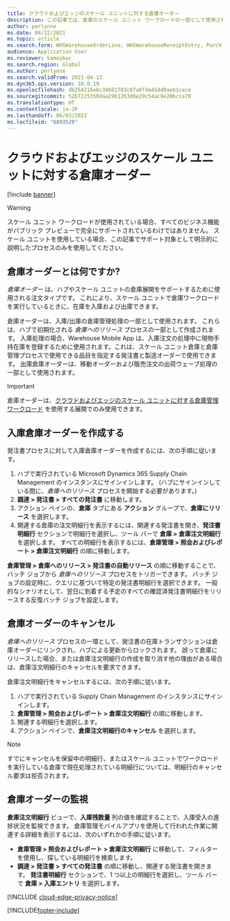 ```yaml
---
title: クラウドおよびエッジのスケール ユニットに対する倉庫オーダー
description: この記事では、倉庫のスケール ユニット ワークロードの一部として使用される倉庫オーダー機能について説明します。
author: perlynne
ms.date: 04/22/2021
ms.topic: article
ms.search.form: WHSWarehouseOrderLine, WHSWarehouseReceiptEntry, PurchTable
audience: Application User
ms.reviewer: kamaybac
ms.search.region: Global
ms.author: perlynne
ms.search.validFrom: 2021-04-13
ms.dyn365.ops.version: 10.0.19
ms.openlocfilehash: db254216e6c34b81f83c87a8fda454d0aeb1cece
ms.sourcegitcommit: 52b7225350daa29b1263d8e29c54ac9e20bcca70
ms.translationtype: HT
ms.contentlocale: ja-JP
ms.lasthandoff: 06/03/2022
ms.locfileid: "8893529"
---
```

# <a name="warehouse-orders-for-cloud-and-edge-scale-units"></a>クラウドおよびエッジのスケール ユニットに対する倉庫オーダー

[!include [banner](../includes/banner.md)]

> [!WARNING]
> スケール ユニット ワークロードが使用されている場合、すべてのビジネス機能がパブリック プレビューで完全にサポートされているわけではありません。 スケール ユニットを使用している場合、この記事でサポート対象として明示的に説明したプロセスのみを使用してください。

## <a name="what-are-warehouse-orders"></a>倉庫オーダーとは何ですか?

*倉庫オーダー* は、ハブやスケール ユニットの倉庫展開をサポートするために使用される注文タイプです。 これにより、スケール ユニットで倉庫ワークロードを実行しているときに、在庫を入庫および出庫できます。

倉庫オーダーは、入庫/出庫の倉庫管理処理の一部として使用されます。 これらは、ハブで初期化される *倉庫へのリリース* プロセスの一部として作成されます。
入庫処理の場合、Warehouse Mobile App は、入庫注文の処理中に現物手持在庫を登録するために使用されます。これは、スケール ユニット倉庫と倉庫管理プロセスで使用できる品目を指定する発注書と製造オーダーで使用できます。
出庫倉庫オーダーは、移動オーダーおよび販売注文の出荷ウェーブ処理の一部として使用されます。

> [!IMPORTANT]
> 倉庫オーダーは、[クラウドおよびエッジのスケール ユニットに対する倉庫管理ワークロード](cloud-edge-workload-warehousing.md) を使用する展開でのみ使用できます。

## <a name="create-an-inbound-warehouse-order"></a>入庫倉庫オーダーを作成する

発注書プロセスに対して入庫倉庫オーダーを作成するには、次の手順に従います。

1. ハブで実行されている Microsoft Dynamics 365 Supply Chain Management のインスタンスにサインインします。 (ハブにサインインしている間に、*倉庫へのリリース* プロセスを開始する必要があります。)
1. **調達 \> 発注書 \> すべての発注書** に移動します。
1. アクション ペインの、**倉庫** タブにある **アクション** グループで、**倉庫にリリース** を選択します。
1. 関連する倉庫の注文明細行を表示するには、関連する発注書を開き、**発注書明細行** セクションで明細行を選択し、ツール バーで **倉庫 \> 倉庫注文明細行** を選択します。 すべての明細行を表示するには、**倉庫管理 \> 照会およびレポート \> 倉庫注文明細行** の順に移動します。

**倉庫管理 > 倉庫へのリリース > 発注書の自動リリース** の順に移動することで、バッチ ジョブから *倉庫へのリリース* プロセスをトリガーできます。 バッチ ジョブの設定時に、クエリに基づいて特定の発注書明細行を選択できます。 一般的なシナリオとして、翌日に到着する予定のすべての確認済発注書明細行をリリースする反復バッチ ジョブを設定します。

## <a name="cancel-a-warehouse-order"></a>倉庫オーダーのキャンセル

*倉庫へのリリース* プロセスの一環として、発注書の在庫トランザクションは倉庫オーダーにリンクされ、ハブによる更新からロックされます。 誤って倉庫にリリースした場合、または倉庫注文明細行の作成を取り消す他の理由がある場合は、倉庫注文明細行のキャンセルを要求できます。

倉庫注文明細行をキャンセルするには、次の手順に従います。

1. ハブで実行されている Supply Chain Management のインスタンスにサインインします。
1. **倉庫管理 \> 照会およびレポート \> 倉庫注文明細行** の順に移動します。
1. 関連する明細行を選択します。
1. アクション ペインで、**倉庫注文明細行のキャンセル** を選択します。

> [!NOTE]
> すでにキャンセルを保留中の明細行、またはスケール ユニットでワークロードを実行している倉庫で現在処理されている明細行については、明細行のキャンセル要求は拒否されます。

## <a name="monitor-a-warehouse-order"></a>倉庫オーダーの監視

**倉庫注文明細行** ビューで、**入庫残数量** 列の値を確認することで、入庫受入の進捗状況を監視できます。 倉庫管理モバイルアプリを使用して行われた作業に関連する詳細を表示するには、次のいずれかの手順に従います。

- **倉庫管理 \> 照会およびレポート \> 倉庫注文明細行** に移動して、フィルターを使用し、探している明細行を検索します。
- **調達 \> 発注書 \> すべての発注書** の順に移動し、関連する発注書を開きます。 **発注書明細行** セクションで、1 つ以上の明細行を選択し、ツール バーで **倉庫 \> 入庫エントリ** を選択します。

[!INCLUDE [cloud-edge-privacy-notice](../../includes/cloud-edge-privacy-notice.md)]


[!INCLUDE[footer-include](../../includes/footer-banner.md)]
